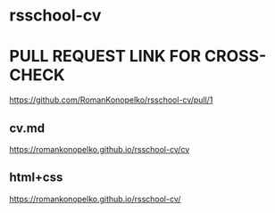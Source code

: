 # rsschool-cv

# PULL REQUEST LINK FOR CROSS-CHECK

https://github.com/RomanKonopelko/rsschool-cv/pull/1

## cv.md

https://romankonopelko.github.io/rsschool-cv/cv

## html+css

https://romankonopelko.github.io/rsschool-cv/
